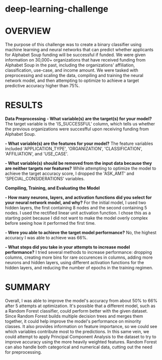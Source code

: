 # deep-learning-challenge

# OVERVIEW
The purpose of this challenge was to create a binary classifier using machine learning and neural networks that can predict whether applicants for Alphabet Soup funding will be successful if funded. We were given information on 30,000+ organizations that have received funding from Alphabet Soup in the past, including the organizations' affiliation, classification, use-case, and income amount. We were tasked with preprocessing and scaling the data, compiling and training the neural network model, and then attempting to optimize to achieve a target predictive accuracy higher than 75%.

# RESULTS
**Data Preprocessing**
**- What variable(s) are the target(s) for your model?**
  The target variable is the 'IS_SUCCESSFUL' column, which tells us whether the previous organizations were succesfful upon receiving funding from Alphabet Soup.
  
**- What variable(s) are the features for your model?**
  The feature variables included 'APPLICATION_TYPE', 'ORGANIZATION', 'CLASSIFICATION', 'AFFILIATION', and 'USE_CASE'.
  
**- What variable(s) should be removed from the input data because they are neither targets nor features?**
  While attempting to optimize the model to achieve the target accuracy score, I dropped the 'ASK_AMT' and 'SPECIAL_CONSIDERATIONS' variables.

**Compiling, Training, and Evaluating the Model**

**- How many neurons, layers, and activation functions did you select for your neural network model, and why?**
  For the initial model, I used two hidden layers, the first containing 8 nodes and the second containing 5 nodes. I used the rectified linear unit activation function. I chose this as a starting point because I did not want to make the model overly complex before seeing    how it performed the first time.
  
**- Were you able to achieve the target model performance?**
  No, the highest accuracy I was able to achieve was 66%.
  
**- What steps did you take in your attempts to increase model performance?**
  I tried several methods to increase performance: dropping columns, creating more bins for rare occurences in columns, adding more neurons and hidden layers, using different activation functions for the hidden layers, and reducing the number of epochs in the training       regimen.

  # SUMMARY
  Overall, I was able to improve the model's accuracy from about 50% to 66% after 5 attempts at optimization. It's possible that a different model, such as a Random Forest classifier, could perform better with the given dataset. Since Random Forest builds multiple           decision trees and merges them together, it could help improve the model's performance on minority classes. It also provides information on feature importance, so we could see which variables contribute most to the predictions. In this same vein, we could attempt to       apply Principal Component Analysis to the dataset to try to improve accuracy using the more heavily weighted features. Random Forest can also handle both categorical and numerical data, cutting out the need for preprocessing.
